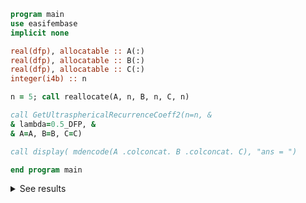 ```fortran
program main
use easifembase
implicit none

real(dfp), allocatable :: A(:)
real(dfp), allocatable :: B(:)
real(dfp), allocatable :: C(:)
integer(i4b) :: n

n = 5; call reallocate(A, n, B, n, C, n)

call GetUltrasphericalRecurrenceCoeff2(n=n, &
& lambda=0.5_DFP, &
& A=A, B=B, C=C)

call display( mdencode(A .colconcat. B .colconcat. C), "ans = ")

end program main
```

<details>
<summary>See results</summary>
<div>

ans =

|        |   |         |
| ------ | - | ------- |
| 1      | 0 | 0       |
| 1.5    | 0 | 0.5     |
| 1.6667 | 0 | 0.66667 |
| 1.75   | 0 | 0.75    |
| 1.8    | 0 | 0.8     |

</div>
</details>
